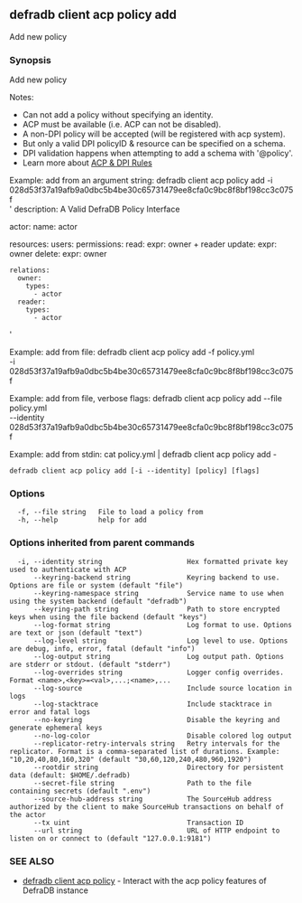 ## defradb client acp policy add

Add new policy

### Synopsis

Add new policy

Notes:
  - Can not add a policy without specifying an identity.
  - ACP must be available (i.e. ACP can not be disabled).
  - A non-DPI policy will be accepted (will be registered with acp system).
  - But only a valid DPI policyID & resource can be specified on a schema.
  - DPI validation happens when attempting to add a schema with '@policy'.
  - Learn more about [ACP & DPI Rules](/acp/README.md)

Example: add from an argument string:
  defradb client acp policy add -i 028d53f37a19afb9a0dbc5b4be30c65731479ee8cfa0c9bc8f8bf198cc3c075f \
'
description: A Valid DefraDB Policy Interface

actor:
  name: actor

resources:
  users:
    permissions:
      read:
        expr: owner + reader
      update:
        expr: owner
      delete:
        expr: owner

    relations:
      owner:
        types:
          - actor
      reader:
        types:
          - actor
'

Example: add from file:
  defradb client acp policy add -f policy.yml \
  	-i 028d53f37a19afb9a0dbc5b4be30c65731479ee8cfa0c9bc8f8bf198cc3c075f

Example: add from file, verbose flags:
  defradb client acp policy add --file policy.yml \
  	--identity 028d53f37a19afb9a0dbc5b4be30c65731479ee8cfa0c9bc8f8bf198cc3c075f

Example: add from stdin:
  cat policy.yml | defradb client acp policy add -



```
defradb client acp policy add [-i --identity] [policy] [flags]
```

### Options

```
  -f, --file string   File to load a policy from
  -h, --help          help for add
```

### Options inherited from parent commands

```
  -i, --identity string                     Hex formatted private key used to authenticate with ACP
      --keyring-backend string              Keyring backend to use. Options are file or system (default "file")
      --keyring-namespace string            Service name to use when using the system backend (default "defradb")
      --keyring-path string                 Path to store encrypted keys when using the file backend (default "keys")
      --log-format string                   Log format to use. Options are text or json (default "text")
      --log-level string                    Log level to use. Options are debug, info, error, fatal (default "info")
      --log-output string                   Log output path. Options are stderr or stdout. (default "stderr")
      --log-overrides string                Logger config overrides. Format <name>,<key>=<val>,...;<name>,...
      --log-source                          Include source location in logs
      --log-stacktrace                      Include stacktrace in error and fatal logs
      --no-keyring                          Disable the keyring and generate ephemeral keys
      --no-log-color                        Disable colored log output
      --replicator-retry-intervals string   Retry intervals for the replicator. Format is a comma-separated list of durations. Example: "10,20,40,80,160,320" (default "30,60,120,240,480,960,1920")
      --rootdir string                      Directory for persistent data (default: $HOME/.defradb)
      --secret-file string                  Path to the file containing secrets (default ".env")
      --source-hub-address string           The SourceHub address authorized by the client to make SourceHub transactions on behalf of the actor
      --tx uint                             Transaction ID
      --url string                          URL of HTTP endpoint to listen on or connect to (default "127.0.0.1:9181")
```

### SEE ALSO

* [defradb client acp policy](defradb_client_acp_policy.md)	 - Interact with the acp policy features of DefraDB instance

